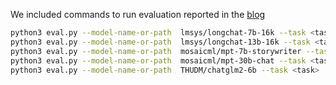 We included commands to run evaluation reported in the [blog](https://lmsys.org/blog/2023-06-29-longchat/)
```bash
python3 eval.py --model-name-or-path  lmsys/longchat-7b-16k --task <task> --longchat_flash_attn
python3 eval.py --model-name-or-path  lmsys/longchat-13b-16k --task <task> --longchat_flash_attn
python3 eval.py --model-name-or-path  mosaicml/mpt-7b-storywriter --task <task>
python3 eval.py --model-name-or-path  mosaicml/mpt-30b-chat --task <task> --num_gpus 8 --max_gpu_memory 10
python3 eval.py --model-name-or-path  THUDM/chatglm2-6b --task <task>
```
